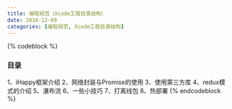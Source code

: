 ```yaml
---
title: 编程规范（Xcode工程目录结构）
date: 2016-12-09
categories: [编程规范, Xcode工程目录结构]
---
```


{% codeblock %}
### 目录
1、iHappy框架介绍
2、网络封装与Promise的使用
3、使用第三方库
4、redux模式的介绍
5、瀑布流
6、一些小技巧
7、打离线包
8、热部署
{% endcodeblock %}
